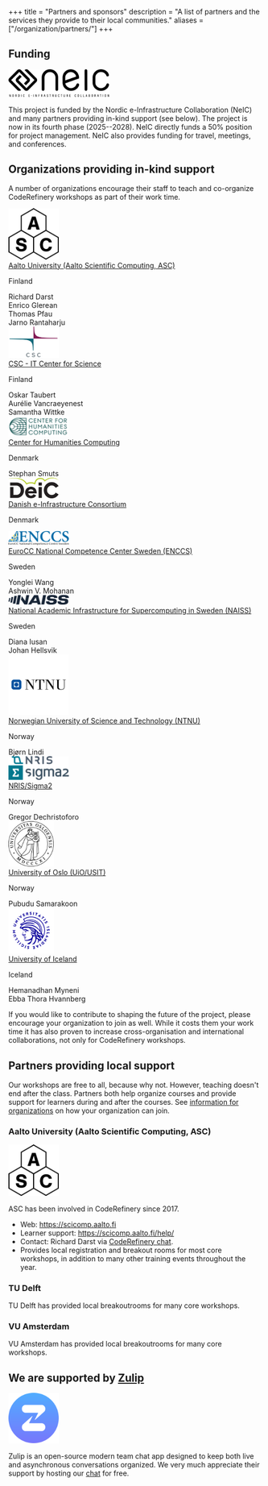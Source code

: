 +++
title = "Partners and sponsors"
description = "A list of partners and the services they provide to their local communities."
aliases = ["/organization/partners/"]
+++

## Funding

<img src="/about/funding/neic.png" alt="NeIC logo" width="200px">

This project is funded by the Nordic e-Infrastructure Collaboration (NeIC)
and many partners providing in-kind support (see below).
The project is now in its fourth phase (2025--2028).
NeIC directly funds a 50%
position for project management.
NeIC also provides funding for travel, meetings, and conferences.


## Organizations providing in-kind support

A number of organizations encourage their staff to teach and co-organize
CodeRefinery workshops as part of their work time.

<div class="uk-card uk-card-default uk-width-2-2@m">
  <div class="uk-card-body">
    <div class="uk-grid-small uk-flex-middle" uk-grid>
      <div class="uk-width-expand">
        <a href="https://scicomp.aalto.fi/" target="_blank">
          <img width="100px" src="/about/funding/asc.png" alt="logo: Aalto Scientific Computing">
        </a>
      </div>
      <div class="uk-width-expand">
        <a href="https://scicomp.aalto.fi/" target="_blank">
          Aalto University (Aalto Scientific Computing, ASC)
        </a>
        <p class="uk-text-meta uk-margin-remove-top">Finland</p>
      </div>
      <div class="uk-width-expand">
        <div>Richard Darst</div>
        <div>Enrico Glerean</div>
        <div>Thomas Pfau</div>
        <div>Jarno Rantaharju</div>
      </div>
    </div>
  </div>
</div>

<div class="uk-card uk-card-default uk-width-2-2@m">
  <div class="uk-card-body">
    <div class="uk-grid-small uk-flex-middle" uk-grid>
      <div class="uk-width-expand">
        <a href="https://www.csc.fi/" target="_blank">
          <img width="100px" src="/about/funding/csc.png" alt="logo: CSC - IT Center for Science">
        </a>
      </div>
      <div class="uk-width-expand">
        <a href="https://www.csc.fi/" target="_blank">
          CSC - IT Center for Science
        </a>
        <p class="uk-text-meta uk-margin-remove-top">Finland</p>
      </div>
      <div class="uk-width-expand">
        <div>Oskar Taubert</div>
        <div>Aurélie Vancraeyenest</div>
        <div>Samantha Wittke</div>
      </div>
    </div>
  </div>
</div>

<div class="uk-card uk-card-default uk-width-2-2@m">
  <div class="uk-card-body">
    <div class="uk-grid-small uk-flex-middle" uk-grid>
      <div class="uk-width-expand">
        <a href="https://chc.au.dk/" target="_blank">
          <img width="120px" src="/about/funding/chc.png" alt="logo: Center for Humanities Computing">
        </a>
      </div>
      <div class="uk-width-expand">
        <a href="https://chc.au.dk/" target="_blank">
          Center for Humanities Computing
        </a>
        <p class="uk-text-meta uk-margin-remove-top">Denmark</p>
      </div>
      <div class="uk-width-expand">
        <div>Stephan Smuts</div>
      </div>
    </div>
  </div>
</div>

<div class="uk-card uk-card-default uk-width-2-2@m">
  <div class="uk-card-body">
    <div class="uk-grid-small uk-flex-middle" uk-grid>
      <div class="uk-width-expand">
        <a href="https://deic.dk/" target="_blank">
          <img width="100px" src="/about/funding/deic.png" alt="logo: Danish e-Infrastructure Consortium">
        </a>
      </div>
      <div class="uk-width-expand">
        <a href="https://deic.dk/" target="_blank">
          Danish e-Infrastructure Consortium
        </a>
        <p class="uk-text-meta uk-margin-remove-top">Denmark</p>
      </div>
      <div class="uk-width-expand">
      </div>
    </div>
  </div>
</div>

<div class="uk-card uk-card-default uk-width-2-2@m">
  <div class="uk-card-body">
    <div class="uk-grid-small uk-flex-middle" uk-grid>
      <div class="uk-width-expand">
        <a href="https://enccs.se/" target="_blank">
          <img width="120px" src="/about/funding/enccs.png" alt="logo: EuroCC National Competence Center Sweden (ENCCS)">
        </a>
      </div>
      <div class="uk-width-expand">
        <a href="https://enccs.se/" target="_blank">
          EuroCC National Competence Center Sweden (ENCCS)
        </a>
        <p class="uk-text-meta uk-margin-remove-top">Sweden</p>
      </div>
      <div class="uk-width-expand">
        <div>Yonglei Wang</div>
        <div>Ashwin V. Mohanan</div> 
      </div>
    </div>
  </div>
</div>

<div class="uk-card uk-card-default uk-width-2-2@m">
  <div class="uk-card-body">
    <div class="uk-grid-small uk-flex-middle" uk-grid>
      <div class="uk-width-expand">
        <a href="https://www.naiss.se/" target="_blank">
          <img width="120px" src="/about/funding/naiss.jpg" alt="logo: National Academic Infrastructure for Super­computing in Sweden (NAISS)">
        </a>
      </div>
      <div class="uk-width-expand">
        <a href="https://www.naiss.se/" target="_blank">
          National Academic Infrastructure for Super­computing in Sweden (NAISS)
        </a>
        <p class="uk-text-meta uk-margin-remove-top">Sweden</p>
      </div>
      <div class="uk-width-expand">
        <div>Diana Iusan</div>
        <div>Johan Hellsvik</div>
      </div>
    </div>
  </div>
</div>

<div class="uk-card uk-card-default uk-width-2-2@m">
  <div class="uk-card-body">
    <div class="uk-grid-small uk-flex-middle" uk-grid>
      <div class="uk-width-expand">
        <a href="https://www.ntnu.no/" target="_blank">
          <img width="120px" src="/about/funding/ntnu.png" alt="logo: Norwegian University of Science and Technology (NTNU)">
        </a>
      </div>
      <div class="uk-width-expand">
        <a href="https://www.ntnu.edu/" target="_blank">
          Norwegian University of Science and Technology (NTNU)
        </a>
        <p class="uk-text-meta uk-margin-remove-top">Norway</p>
      </div>
      <div class="uk-width-expand">
        <div>Bjørn Lindi</div>
      </div>
    </div>
  </div>
</div>

<div class="uk-card uk-card-default uk-width-2-2@m">
  <div class="uk-card-body">
    <div class="uk-grid-small uk-flex-middle" uk-grid>
      <div class="uk-width-expand">
        <a href="https://www.sigma2.no/" target="_blank">
          <img width="120px" src="/about/funding/nris-sigma2.png" alt="logo: NRIS/Sigma2">
        </a>
      </div>
      <div class="uk-width-expand">
        <a href="https://www.sigma2.no/" target="_blank">
          NRIS/Sigma2
        </a>
        <p class="uk-text-meta uk-margin-remove-top">Norway</p>
      </div>
      <div class="uk-width-expand">
        <div>Gregor Dechristoforo</div>
      </div>
    </div>
  </div>
</div>

<div class="uk-card uk-card-default uk-width-2-2@m">
  <div class="uk-card-body">
    <div class="uk-grid-small uk-flex-middle" uk-grid>
      <div class="uk-width-expand">
        <a href="https://www.usit.uio.no/" target="_blank">
          <img width="90px" src="/about/funding/uio.jpg" alt="logo: UiO/USIT">
        </a>
      </div>
      <div class="uk-width-expand">
        <a href="https://www.usit.uio.no/" target="_blank">
          University of Oslo (UiO/USIT)
        </a>
        <p class="uk-text-meta uk-margin-remove-top">Norway</p>
      </div>
      <div class="uk-width-expand">
        <div>Pubudu Samarakoon</div>
      </div>
    </div>
  </div>
</div>

<div class="uk-card uk-card-default uk-width-2-2@m">
  <div class="uk-card-body">
    <div class="uk-grid-small uk-flex-middle" uk-grid>
      <div class="uk-width-expand">
        <a href="https://english.hi.is/" target="_blank">
          <img width="90px" src="/about/funding/hi.png" alt="logo: University of Iceland">
        </a>
      </div>
      <div class="uk-width-expand">
        <a href="https://english.hi.is/" target="_blank">
          University of Iceland
        </a>
        <p class="uk-text-meta uk-margin-remove-top">Iceland</p>
      </div>
      <div class="uk-width-expand">
        <div>Hemanadhan Myneni</div>
        <div>Ebba Thora Hvannberg</div>
      </div>
    </div>
  </div>
</div>

If you would like to contribute to shaping the future of the project, please
encourage your organization to join as well. While it costs them your work time
it has also proven to increase cross-organisation and international
collaborations, not only for CodeRefinery workshops.


## Partners providing local support

Our workshops are free to all, because why not. However, teaching doesn't end
after the class. Partners both help organize courses and provide support for
learners during and after the courses.  See [information for
organizations](@/join/organizations.md) on how your organization can join.


### Aalto University (Aalto Scientific Computing, ASC)

<img src="/about/funding/asc.png" alt="logo: Aalto Scientific Computing" width="100px">

ASC has been involved in CodeRefinery since 2017.
- Web: <https://scicomp.aalto.fi>
- Learner support: <https://scicomp.aalto.fi/help/>
- Contact: Richard Darst via [CodeRefinery
  chat](https://coderefinery.github.io/manuals/chat/).
- Provides local registration and breakout rooms for most core
  workshops, in addition to many other training events throughout the
  year.


### TU Delft

TU Delft has provided local breakoutrooms for many core workshops.


### VU Amsterdam

VU Amsterdam has provided local breakoutrooms for many core workshops.


## We are supported by [Zulip](https://zulip.com/)

<img src="/join/zulip-icon-circle.svg" alt="Zulip logo" width="100px">

Zulip is an open-source modern team chat app designed to keep both live and
asynchronous conversations organized. We very much appreciate their support by
hosting our [chat](https://coderefinery.zulipchat.com/) for free.

